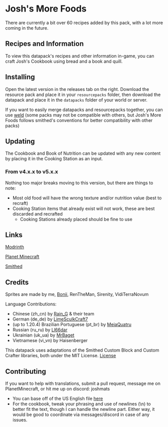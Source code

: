 # Josh's More Foods
There are currently a bit over 60 recipes added by this pack, with a lot more coming in the future.

## Recipes and Information
To view this datapack's recipes and other information in-game, you can craft Josh's Cookbook using bread and a book and quill.

## Installing
Open the latest version in the releases tab on the right. Download the resource pack and place it in your `resourcepacks` folder, then download the datapack and place it in the `datapacks` folder of your world or server.

If you want to easily merge datapacks and resourcepacks together, you can use [weld](https://weld.smithed.dev/) 
(some packs may not be compatible with others, but Josh's More Foods follows smithed's conventions for better compatibility with other packs)

## Updating
The Cookbook and Book of Nutrition can be updated with any new content by placing it in the Cooking Station as an input.
### From v4.x.x to v5.x.x
Nothing too major breaks moving to this version, but there are things to note:
- Most old food will have the wrong texture and/or nutrition value (best to recraft)
- Cooking Station items that already exist will not work, these are best discarded and recrafted
    - Cooking Stations already placed should be fine to use

## Links
[Modrinth](https://modrinth.com/datapack/joshs-more-foods)

[Planet Minecraft](https://www.planetminecraft.com/data-pack/josh-s-more-foods-20-new-recipes/)

[Smithed](https://smithed.dev/packs/Ll8QwDr1ZYTuvnV8DEjJ)

## Credits
Sprites are made by me, [Bonii](https://twitter.com/ChalkDev), RenTheMan, Sirenity, VidiTerraNovum

Language Contributions:
- Chinese (zh_cn) by [Rain_G](https://www.planetminecraft.com/member/rain_g/) & their team
- German (de_de) by [LimeSculkCraft7](https://www.planetminecraft.com/member/limesculkcraft7/)
- (up to 1.20.4) Brazilian Portuguese (pt_br) by [MeiaQuatru](https://www.planetminecraft.com/member/meiaquatru/)
- Russian (ru_ru) by [Ll66dar](https://www.planetminecraft.com/member/ll66dar/)
- Ukrainian (uk_ua) by [MrBaget](https://modrinth.com/user/MrBaget)
- Vietnamese (vi_vn) by Haisenberger

This datapack uses adaptations of the Smithed Custom Block and Custom Crafter libraries, both under the MIT License. [License](LICENSE-smithed)

## Contributing
If you want to help with translations, submit a pull request, message me on PlanetMinecraft, or hit me up on discord: joshmats
- You can base off of the US English file [here](src/assets/jmmf/lang/en_us.json)
- For the cookbook, tweak your phrasing and use of newlines (\n) to better fit the text, though I can handle the newline part. Either way, it would be good to coordinate via messages/discord in case of any issues.